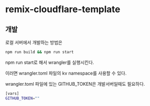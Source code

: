 # remix-cloudflare-template

## 개발

로컬 서버에서 개발하는 방법은

```sh
npm run build && npm run start
```

npm run start로 해서 wrangler를 실행시킨다.

이러면 wrangler.toml 파일의 kv namespace를 사용할 수 있다.

wrangler.toml 파일에 있는 GITHUB_TOKEN은 개발서버일때도 필요하다.

```sh
[vars]
GITHUB_TOKEN=""
```

